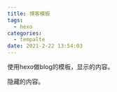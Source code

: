```yaml
---
title: 博客模板
tags:
  - hexo
categories:
  - tempalte
date: 2021-2-22 13:54:03
---
```

使用hexo做blog的模板，显示的内容。
<!--more-->

隐藏的内容。